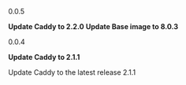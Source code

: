 0.0.5

**Update Caddy to 2.2.0**
**Update Base image to 8.0.3**

0.0.4

**Update Caddy to 2.1.1**

Update Caddy to the latest release 2.1.1
